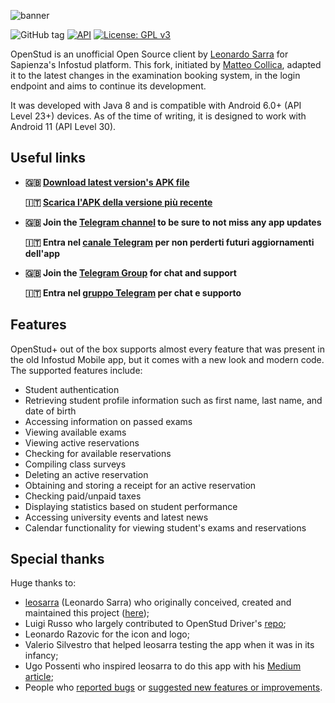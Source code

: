 ![banner](https://user-images.githubusercontent.com/8293810/46977822-72575800-d0cd-11e8-90d9-6132083a0c33.png)

![GitHub tag](https://img.shields.io/github/tag/matypist/openstud_client.svg)
[![API](https://img.shields.io/badge/API-30%2B-brightgreen.svg?style=flat)](https://android-arsenal.com/api?level=30)
[![License: GPL v3](https://img.shields.io/badge/License-GPL%20v3-blue.svg)](https://www.gnu.org/licenses/gpl-3.0)

OpenStud is an unofficial Open Source client by [Leonardo Sarra](https://github.com/leosarra/) for Sapienza's Infostud platform. This fork, initiated by [Matteo Collica](https://github.com/matypist/), adapted it to the latest changes in the examination booking system, in the login endpoint and aims to continue its development.

It was developed with Java 8 and is compatible with Android 6.0+ (API Level 23+) devices. As of the time of writing, it is designed to work with Android 11 (API Level 30).

## Useful links

- **🇬🇧 [Download latest version's APK file](https://github.com/matypist/openstud_client/releases/latest/download/OpenStud.apk)**

  **🇮🇹 [Scarica l'APK della versione più recente](https://github.com/matypist/openstud_client/releases/latest/download/OpenStud.apk)**

- **🇬🇧 Join the [Telegram channel](https://t.me/OpenStud) to be sure to not miss any app updates**

  **🇮🇹 Entra nel [canale Telegram](https://t.me/OpenStud) per non perderti futuri aggiornamenti dell'app**

- **🇬🇧 Join the [Telegram Group](https://osgroup.sapienzastudents.net) for chat and support**

  **🇮🇹 Entra nel [gruppo Telegram](https://osgroup.sapienzastudents.net) per chat e supporto**

## Features

OpenStud+ out of the box supports almost every feature that was present in the old Infostud Mobile app, but it comes with a new look and modern code. The supported features include:
- Student authentication
- Retrieving student profile information such as first name, last name, and date of birth
- Accessing information on passed exams
- Viewing available exams
- Viewing active reservations
- Checking for available reservations
- Compiling class surveys
- Deleting an active reservation
- Obtaining and storing a receipt for an active reservation
- Checking paid/unpaid taxes
- Displaying statistics based on student performance
- Accessing university events and latest news
- Calendar functionality for viewing student's exams and reservations

## Special thanks

Huge thanks to:
- [leosarra](https://github.com/leosarra/) (Leonardo Sarra) who originally conceived, created and maintained this project ([here](https://github.com/leosarra/openstud_client));
- Luigi Russo who largely contributed to OpenStud Driver's [repo](https://github.com/matypist/openstud_driver);
- Leonardo Razovic for the icon and logo;
- Valerio Silvestro that helped leosarra testing the app when it was in its infancy;
- Ugo Possenti who inspired leosarra to do this app with his [Medium article](https://medium.com/@MEPoss/ora-infostud-non-fa-più-schifo-21720720e556);
- People who [reported bugs](https://github.com/matypist/openstud_client/issues/new?title=[ISSUE]%20Please%20choose%20a%20title%20for%20this%20issue&body=Please%20describe%20the%20issue%20in%20detail%20here.%20Thanks%20in%20advance!) or [suggested new features or improvements](https://github.com/matypist/openstud_client/issues/new?title=[FEATURE%20REQUEST]%20Please%20choose%20a%20title%20for%20this%20feature%20request&body=Please%20describe%20the%20request%20in%20detail%20here.%20Thanks%20in%20advance!).
